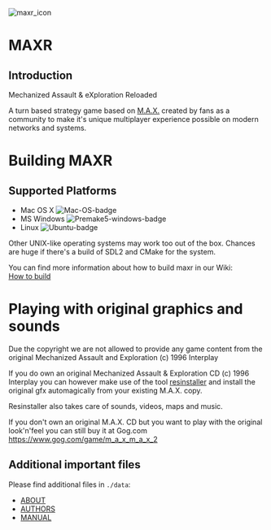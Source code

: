 ![maxr_icon](data/maxr.ico)
# MAXR

## Introduction

Mechanized Assault & eXploration Reloaded

A turn based strategy game based on [M.A.X.](https://en.wikipedia.org/wiki/Mechanized_Assault_%26_Exploration) created by fans as a community to make it's unique multiplayer experience possible on modern networks and systems.

# Building MAXR

## Supported Platforms

* Mac OS X ![Mac-OS-badge](https://github.com/MAX-Reloaded/maxr/actions/workflows/macos.yml/badge.svg)
* MS Windows ![Premake5-windows-badge](https://github.com/MAX-Reloaded/maxr/actions/workflows/premake5-windows.yml/badge.svg)
* Linux ![Ubuntu-badge](https://github.com/MAX-Reloaded/maxr/actions/workflows/ubuntu.yml/badge.svg)

Other UNIX-like operating systems may work too out of the box. Chances are huge if there's a build of SDL2 and CMake for the system.

You can find more information about how to build maxr in our Wiki:  
[How to build](https://github.com/maxr-dot-org/maxr/wiki/How-to-build)

# Playing with original graphics and sounds

Due the copyright we are not allowed to provide any game content
from the original Mechanized Assault and Exploration (c) 1996 Interplay

If you do own an original Mechanized Assault & Exploration CD
(c) 1996 Interplay you can however make use of the tool [resinstaller](resinstaller)
and install the original gfx automagically from your existing M.A.X. copy.

Resinstaller also takes care of sounds, videos, maps and music.

If you don't own an original M.A.X. CD but you want to play with the
original look'n'feel you can still buy it at Gog.com  
https://www.gog.com/game/m_a_x_m_a_x_2

## Additional important files

Please find additional files in `./data`:

- [ABOUT](data/ABOUT)
- [AUTHORS](data/AUTHORS)
- [MANUAL](data/MANUAL)
